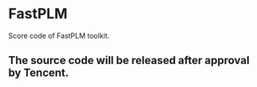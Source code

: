 # FastPLM
Score code of FastPLM toolkit.

## The source code will be released after approval by Tencent.
